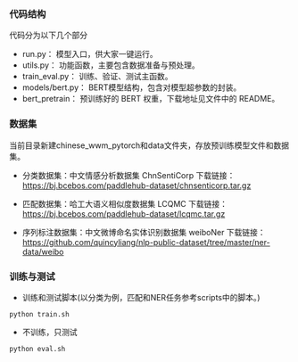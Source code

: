### 代码结构
代码分为以下几个部分
- run.py： 模型入口，供大家一键运行。
- utils.py： 功能函数，主要包含数据准备与预处理。
- train_eval.py： 训练、验证、测试主函数。
- models/bert.py： BERT模型结构，包含对模型超参数的封装。
- bert_pretrain： 预训练好的 BERT 权重，下载地址见文件中的 README。


### 数据集
当前目录新建chinese_wwm_pytorch和data文件夹，存放预训练模型文件和数据集。

- 分类数据集：中文情感分析数据集 ChnSentiCorp
下载链接：https://bj.bcebos.com/paddlehub-dataset/chnsenticorp.tar.gz

- 匹配数据集：哈工大语义相似度数据集 LCQMC
下载链接：https://bj.bcebos.com/paddlehub-dataset/lcqmc.tar.gz

- 序列标注数据集：中文微博命名实体识别数据集 weiboNer
下载链接：https://github.com/quincyliang/nlp-public-dataset/tree/master/ner-data/weibo


### 训练与测试
- 训练和测试脚本(以分类为例，匹配和NER任务参考scripts中的脚本。)
```
python train.sh
```

- 不训练，只测试
```
python eval.sh
```

